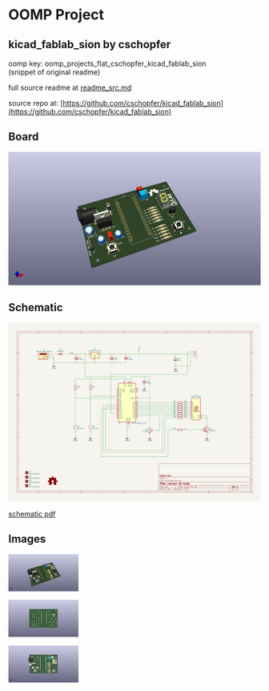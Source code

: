 # OOMP Project  
## kicad_fablab_sion  by cschopfer  
  
oomp key: oomp_projects_flat_cschopfer_kicad_fablab_sion  
(snippet of original readme)  
  
  
  full source readme at [readme_src.md](readme_src.md)  
  
source repo at: [https://github.com/cschopfer/kicad_fablab_sion](https://github.com/cschopfer/kicad_fablab_sion)  
## Board  
  
[![working_3d.png](working_3d_600.png)](working_3d.png)  
## Schematic  
  
[![working_schematic.png](working_schematic_600.png)](working_schematic.png)  
  
[schematic pdf](working_schematic.pdf)  
## Images  
  
[![working_3d.png](working_3d_140.png)](working_3d.png)  
  
[![working_3d_back.png](working_3d_back_140.png)](working_3d_back.png)  
  
[![working_3d_front.png](working_3d_front_140.png)](working_3d_front.png)  

